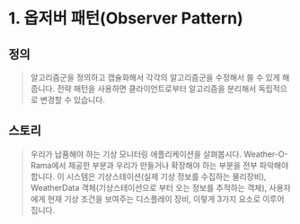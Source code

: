 # 1. 옵저버 패턴(Observer Pattern)
## 정의
    
> 알고리즘군을 정의하고 캡슐화해서 각각의 알고리즘군을 수정해서 쓸 수 있게 해 줍니다.
> 전략 패턴을 사용하면 클라이언트로부터 알고리즘을 분리해서 독립적으로 변경할 수 있습니다.

## 스토리
> 우리가 납품해야 하는 기상 모니터링 애플리케이션을 살펴봅시다.
> Weather-O-Rama에서 제공한 부분과 우리가 만들거나 확장해야 하는 부분을 전부 파악해야 합니다.
> 이 시스템은 기상스테이션(실제 기상 정보를 수집하는 물리장비), WeatherData 객체(기상스테이션으로 부터 오는 정보를 추적하는 객체), 사용자에게 현재 기상 조건을 보여주는 디스플레이 장비, 이렇게 3가지 요소로 이루어 집니다.